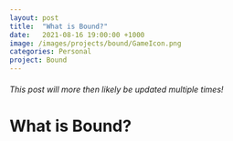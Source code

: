 ```yaml
---
layout: post
title:  "What is Bound?"
date:   2021-08-16 19:00:00 +1000
image: /images/projects/bound/GameIcon.png
categories: Personal
project: Bound
---
```

###### This post will more then likely be updated multiple times!

# What is Bound?
